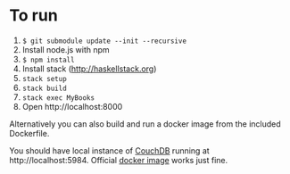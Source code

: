 # To run #

1. `$ git submodule update --init --recursive`
1. Install node.js with npm
1. `$ npm install`
1. Install stack (http://haskellstack.org)
1. `stack setup`
1. `stack build`
1. `stack exec MyBooks`
1. Open http://localhost:8000


Alternatively you can also build and run a docker image from the included Dockerfile.


You should have local instance of [CouchDB](http://couchdb.apache.org) running at http://localhost:5984. Official [docker image](https://hub.docker.com/_/couchdb/) works just fine.

